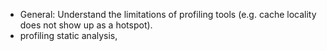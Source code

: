 * General: Understand the limitations of profiling tools (e.g. cache locality does not show up as a hotspot).
* profiling static analysis,
